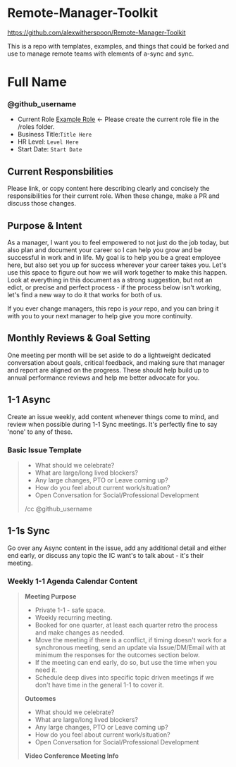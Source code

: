 # Remote-Manager-Toolkit
https://github.com/alexwitherspoon/Remote-Manager-Toolkit

This is a repo with templates, examples, and things that could be forked and use to manage remote teams with elements of a-sync and sync.

# Full Name
### @github_username

* Current Role [Example Role](/roles/ExampleRole.md) <- Please create the current role file in the /roles folder.
* Business Title:```Title Here```
* HR Level: ```Level Here```
* Start Date: ```Start Date```

## Current Responsbilities

Please link, or copy content here describing clearly and concisely the responsibilities for their current role. When these change, make a PR and discuss those changes. 

## Purpose & Intent

As a manager, I want you to feel empowered to not just do the job today, but also plan and document your career so I can help you grow and be successful in work and in life. My goal is to help you be a great employee here, but also set you up for success wherever your career takes you. Let's use this space to figure out how we will work together to make this happen. Look at everything in this document as a strong suggestion, but not an edict, or precise and perfect process - if the process below isn't working, let's find a new way to do it that works for both of us. 

If you ever change managers, this repo is *your* repo, and you can bring it with you to your next manager to help give you more continuity.

## Monthly Reviews & Goal Setting

One meeting per month will be set aside to do a lightweight dedicated conversation about goals, critical feedback, and making sure that manager and report are aligned on the progress. These should help build up to annual performance reviews and help me better advocate for you. 

## 1-1 Async
Create an issue weekly, add content whenever things come to mind, and review when possible during 1-1 Sync meetings. It's perfectly fine to say 'none' to any of these. 

### Basic Issue Template
> * What should we celebrate?
> * What are large/long lived blockers?
> * Any large changes, PTO or Leave coming up?
> * How do you feel about current work/situation?
> * Open Conversation for Social/Professional Development
> 
> /cc @github_username

## 1-1s Sync

Go over any Async content in the issue, add any additional detail and either end early, or discuss any topic the IC want's to talk about - it's their meeting.

### Weekly 1-1 Agenda Calendar Content

> **Meeting Purpose**
> * Private 1-1 - safe space.
> * Weekly recurring meeting.
> * Booked for one quarter, at least each quarter retro the process and make changes as needed.
> * Move the meeting if there is a conflict, if timing doesn't work for a synchronous meeting, send an update via Issue/DM/Email with at minimum the responses for the outcomes section below.
> * If the meeting can end early, do so, but use the time when you need it.
> * Schedule deep dives into specific topic driven meetings if we don't have time in the general 1-1 to cover it.
> 
> **Outcomes**
> * What should we celebrate?
> * What are large/long lived blockers?
> * Any large changes, PTO or Leave coming up?
> * How do you feel about current work/situation?
> * Open Conversation for Social/Professional Development
> 
> **Video Conference Meeting Info**

